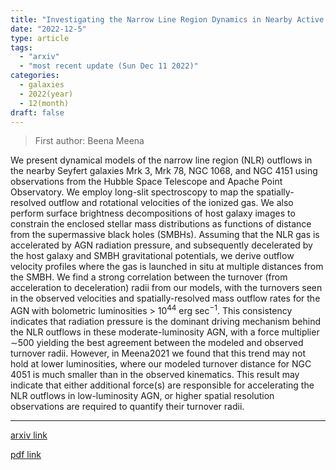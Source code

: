 ```yaml
---
title: "Investigating the Narrow Line Region Dynamics in Nearby Active Galaxies"
date: "2022-12-5"
type: article
tags:
  - "arxiv"
  - "most recent update (Sun Dec 11 2022)"
categories:
  - galaxies
  - 2022(year)
  - 12(month)
draft: false
---
```


> First author: Beena Meena

 We present dynamical models of the narrow line region (NLR) outflows in the
nearby Seyfert galaxies Mrk 3, Mrk 78, NGC 1068, and NGC 4151 using
observations from the Hubble Space Telescope and Apache Point Observatory. We
employ long-slit spectroscopy to map the spatially-resolved outflow and
rotational velocities of the ionized gas. We also perform surface brightness
decompositions of host galaxy images to constrain the enclosed stellar mass
distributions as functions of distance from the supermassive black holes
(SMBHs). Assuming that the NLR gas is accelerated by AGN radiation pressure,
and subsequently decelerated by the host galaxy and SMBH gravitational
potentials, we derive outflow velocity profiles where the gas is launched in
situ at multiple distances from the SMBH. We find a strong correlation between
the turnover (from acceleration to deceleration) radii from our models, with
the turnovers seen in the observed velocities and spatially-resolved mass
outflow rates for the AGN with bolometric luminosities $>$ 10$^{44}$ erg
sec$^{-1}$. This consistency indicates that radiation pressure is the dominant
driving mechanism behind the NLR outflows in these moderate-luminosity AGN,
with a force multiplier $\sim$500 yielding the best agreement between the
modeled and observed turnover radii. However, in Meena2021 we found that this
trend may not hold at lower luminosities, where our modeled turnover distance
for NGC 4051 is much smaller than in the observed kinematics. This result may
indicate that either additional force(s) are responsible for accelerating the
NLR outflows in low-luminosity AGN, or higher spatial resolution observations
are required to quantify their turnover radii.

---
[arxiv link](http://arxiv.org/abs/2212.02513v1)

[pdf link](http://arxiv.org/pdf/2212.02513v1)